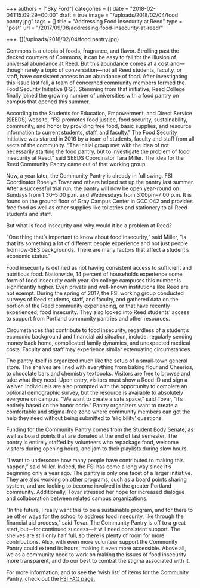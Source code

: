 +++
authors = ["Sky Ford"]
categories = []
date = "2018-02-04T15:09:29+00:00"
draft = true
image = "/uploads/2018/02/04/food pantry.jpg"
tags = []
title = "Addressing Food Insecurity at Reed"
type = "post"
url = "/2017/09/08/addressing-food-insecurity-at-reed/"

+++
![](/uploads/2018/02/04/food pantry.jpg)

Commons is a utopia of foods, fragrance, and flavor. Strolling past the decked counters of Commons, it can be easy to fall for the illusion of universal abundance at Reed. But this abundance comes at a cost and—though rarely a topic of conversation—not all Reed students, faculty, or staff, have consistent access to an abundance of food. After investigating this issue last fall, a team of concerned community members formed the Food Security Initiative (FSI). Stemming from that initiative, Reed College finally joined the growing number of universities with a food pantry on campus that opened this summer.

According to the Students for Education, Empowerment, and Direct Service (SEEDS) website, “FSI promotes food justice, food security, sustainability, community, and honor by providing free food, basic supplies, and resource information to current students, staff, and faculty.” The Food Security Initiative was started in 2016 by a team of students, faculty and staff from all sects of the community. “The initial group met with the idea of not necessarily starting the food pantry, but to investigate the problem of food insecurity at Reed,” said SEEDS Coordinator Tara Miller. The idea for the Reed Community Pantry came out of that working group.

Now, a year later, the Community Pantry is already in full swing. FSI Coordinator Roselyn Tovar and others helped set up the pantry last summer. After a successful trial run, the pantry will now be open year-round on Sundays from 1:30–5:00 p.m. and Wednesdays from 3:00pm–7:00 p.m. It is found on the ground floor of Gray Campus Center in GCC 042 and provides free food as well as other supplies like toiletries and stationery to all Reed students and staff. 

But what is food insecurity and why would it be a problem at Reed?

“One thing that’s important to know about food insecurity,” said Miller, “is that it’s something a lot of different people experience and not just people from low-SES backgrounds. There are many factors that affect a student’s economic status.” 

Food insecurity is defined as not having consistent access to sufficient and nutritious food. Nationwide, 14 percent of households experience some form of food insecurity each year. On college campuses this number is significantly higher. Even private and well-known institutions like Reed are not exempt. During the spring of 2017, the FSI working group conducted surveys of Reed students, staff, and faculty, and gathered data on the portion of the Reed community experiencing, or that have recently experienced, food insecurity. They also looked into Reed students’ access to support from Portland community pantries and other resources.

Circumstances that contribute to food insecurity, regardless of a student’s economic background and financial aid situation, include: regularly sending money back home, complicated family dynamics, and unexpected medical costs. Faculty and staff may experience similar extenuating circumstances. 

The pantry itself is organized much like the setup of a small-town general store. The shelves are lined with everything from baking flour and Cheerios, to chocolate bars and chemistry textbooks. Visitors are free to browse and take what they need. Upon entry, visitors must show a Reed ID and sign a waiver. Individuals are also prompted with the opportunity to complete an optional demographic survey, but the resource is available to absolutely everyone on campus. “We want to create a safe space,” said Tovar, “it’s entirely based on the honor code.” Pantry organizers want to create a comfortable and stigma-free zone where community members can get the help they need without being submitted to ‘eligibility’ questions.

Funding for the Community Pantry comes from the Student Body Senate, as well as board points that are donated at the end of last semester. The pantry is entirely staffed by volunteers who repackage food, welcome visitors during opening hours, and jam to their playlists during slow hours. 

“I want to underscore how many people have contributed to making this happen,” said Miller. Indeed, the FSI has come a long way since it’s beginning only a year ago. The pantry is only one facet of a larger initiative. They are also working on other programs, such as a board points sharing system, and are looking to become involved in the greater Portland community. Additionally, Tovar stressed her hope for increased dialogue and collaboration between related campus organizations. 

“In the future, I really want this to be a sustainable program, and for there to be other ways for the school to address food insecurity, like through the financial aid process,” said Tovar. The Community Pantry is off to a great start, but—for continued success—it will need consistent support. The shelves are still only half full, so there is plenty of room for more contributions. Also, with even more volunteer support the Community Pantry could extend its hours, making it even more accessible. Above all, we as a community need to work on making the issues of food insecurity more transparent, and do our best to combat the stigma associated with it. 

For more information, and to see the ‘wish list’ of items for the Community Pantry, check out the [FSI FAQ page.](http://www.reed.edu/seeds/food-security-initiative.html)
